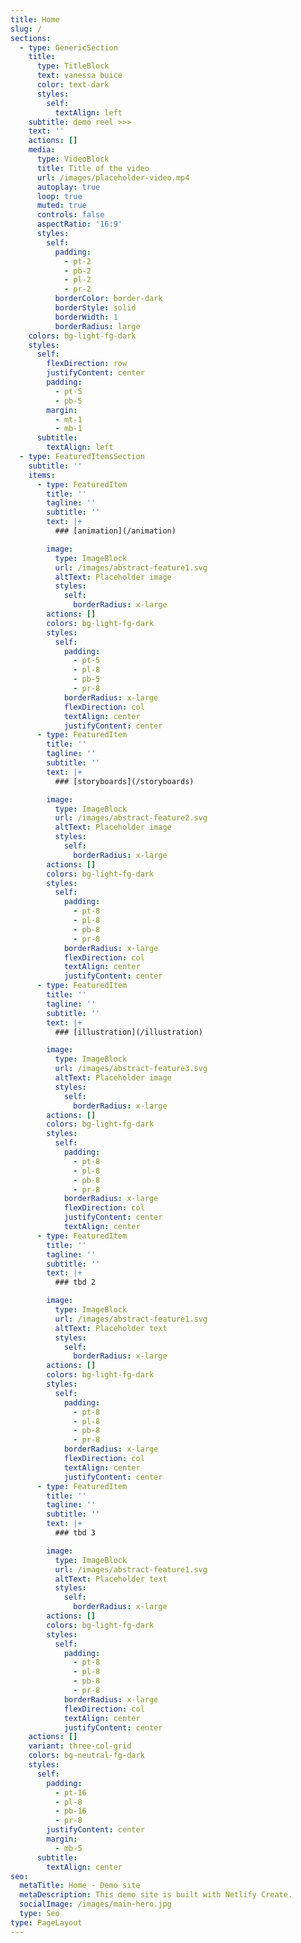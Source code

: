 ```yaml
---
title: Home
slug: /
sections:
  - type: GenericSection
    title:
      type: TitleBlock
      text: vanessa buice
      color: text-dark
      styles:
        self:
          textAlign: left
    subtitle: demo reel >>>
    text: ''
    actions: []
    media:
      type: VideoBlock
      title: Title of the video
      url: /images/placeholder-video.mp4
      autoplay: true
      loop: true
      muted: true
      controls: false
      aspectRatio: '16:9'
      styles:
        self:
          padding:
            - pt-2
            - pb-2
            - pl-2
            - pr-2
          borderColor: border-dark
          borderStyle: solid
          borderWidth: 1
          borderRadius: large
    colors: bg-light-fg-dark
    styles:
      self:
        flexDirection: row
        justifyContent: center
        padding:
          - pt-5
          - pb-5
        margin:
          - mt-1
          - mb-1
      subtitle:
        textAlign: left
  - type: FeaturedItemsSection
    subtitle: ''
    items:
      - type: FeaturedItem
        title: ''
        tagline: ''
        subtitle: ''
        text: |+
          ### [animation](/animation)

        image:
          type: ImageBlock
          url: /images/abstract-feature1.svg
          altText: Placeholder image
          styles:
            self:
              borderRadius: x-large
        actions: []
        colors: bg-light-fg-dark
        styles:
          self:
            padding:
              - pt-5
              - pl-8
              - pb-5
              - pr-8
            borderRadius: x-large
            flexDirection: col
            textAlign: center
            justifyContent: center
      - type: FeaturedItem
        title: ''
        tagline: ''
        subtitle: ''
        text: |+
          ### [storyboards](/storyboards)

        image:
          type: ImageBlock
          url: /images/abstract-feature2.svg
          altText: Placeholder image
          styles:
            self:
              borderRadius: x-large
        actions: []
        colors: bg-light-fg-dark
        styles:
          self:
            padding:
              - pt-8
              - pl-8
              - pb-8
              - pr-8
            borderRadius: x-large
            flexDirection: col
            textAlign: center
            justifyContent: center
      - type: FeaturedItem
        title: ''
        tagline: ''
        subtitle: ''
        text: |+
          ### [illustration](/illustration)

        image:
          type: ImageBlock
          url: /images/abstract-feature3.svg
          altText: Placeholder image
          styles:
            self:
              borderRadius: x-large
        actions: []
        colors: bg-light-fg-dark
        styles:
          self:
            padding:
              - pt-8
              - pl-8
              - pb-8
              - pr-8
            borderRadius: x-large
            flexDirection: col
            justifyContent: center
            textAlign: center
      - type: FeaturedItem
        title: ''
        tagline: ''
        subtitle: ''
        text: |+
          ### tbd 2

        image:
          type: ImageBlock
          url: /images/abstract-feature1.svg
          altText: Placeholder text
          styles:
            self:
              borderRadius: x-large
        actions: []
        colors: bg-light-fg-dark
        styles:
          self:
            padding:
              - pt-8
              - pl-8
              - pb-8
              - pr-8
            borderRadius: x-large
            flexDirection: col
            textAlign: center
            justifyContent: center
      - type: FeaturedItem
        title: ''
        tagline: ''
        subtitle: ''
        text: |+
          ### tbd 3

        image:
          type: ImageBlock
          url: /images/abstract-feature1.svg
          altText: Placeholder text
          styles:
            self:
              borderRadius: x-large
        actions: []
        colors: bg-light-fg-dark
        styles:
          self:
            padding:
              - pt-8
              - pl-8
              - pb-8
              - pr-8
            borderRadius: x-large
            flexDirection: col
            textAlign: center
            justifyContent: center
    actions: []
    variant: three-col-grid
    colors: bg-neutral-fg-dark
    styles:
      self:
        padding:
          - pt-16
          - pl-8
          - pb-16
          - pr-8
        justifyContent: center
        margin:
          - mb-5
      subtitle:
        textAlign: center
seo:
  metaTitle: Home - Demo site
  metaDescription: This demo site is built with Netlify Create.
  socialImage: /images/main-hero.jpg
  type: Seo
type: PageLayout
---
```

